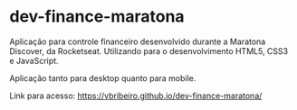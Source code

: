 # dev-finance-maratona

Aplicação para controle financeiro desenvolvido durante a Maratona Discover, da Rocketseat.
Utilizando para o desenvolvimento HTML5, CSS3 e JavaScript.

Aplicação tanto para desktop quanto para mobile.

Link para acesso: https://vbribeiro.github.io/dev-finance-maratona/
